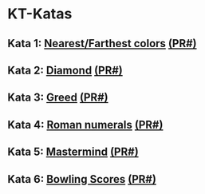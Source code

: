 # KT-Katas

## Kata 1: [Nearest/Farthest colors](01.colors/README.md) [(PR#)](https://github.com/RamonAranda/kt-katas/pull/1)
## Kata 2: [Diamond](02.diamond/README.md) [(PR#)](https://github.com/RamonAranda/kt-katas/pull/3)
## Kata 3: [Greed](03.greed/README.md) [(PR#)](https://github.com/RamonAranda/kt-katas/pull/4)
## Kata 4: [Roman numerals](04.roman-numerals/README.md) [(PR#)](https://github.com/RamonAranda/kt-katas/pull/5)
## Kata 5: [Mastermind](05.mastermind/README.md) [(PR#)](https://github.com/RamonAranda/kt-katas/pull/6)
## Kata 6: [Bowling Scores](06.bowling-scores/README.md) [(PR#)](https://github.com/RamonAranda/kt-katas/pull/7)

